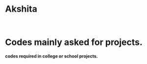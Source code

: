 # Akshita
<br>
<h1>Codes mainly asked for projects.</h1>
<h4>codes required in college or school projects.</h4>

